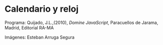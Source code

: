 # Calendario y reloj
Programa: Quijado, J.L.,(2010), *Domine JavaScript*, Paracuellos de Jarama, Madrid, Editorial RA-MA

Imágenes: Esteban Arruga Segura
